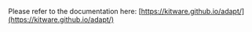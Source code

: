 Please refer to the documentation here:
[https://kitware.github.io/adapt/](https://kitware.github.io/adapt/)